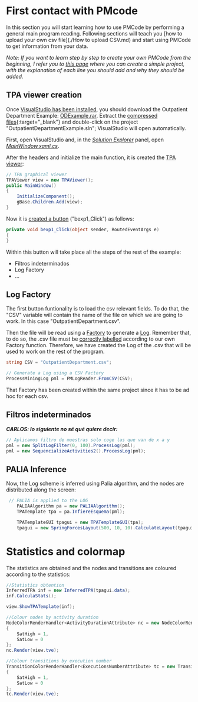 # First contact with PMcode

In this section you will start learning how to use PMCode by performing a general main program reading. Following sections will teach you [how to upload your own csv file](./How to upload CSV.md) and start using PMCode to get information from your data.

*Note: If you want to learn step by step to create your own PMCode from the beginning, I refer you to [this page]() where you can create a simple project, with the explanation of each line you should add and why they should be added.*

## TPA viewer creation
Once [VisualStudio has been installed](), you should download the Outpatient Department Example: [ODExample.rar](). Extract the [compressed files](https://www.win-rar.com/download.html){:target="_blank"} and double-click on the project "OutpatientDepartmentExample.sln"; VisualStudio will open automatically.

First, open VisualStudio and, in the [*Solution Explorer*]()  panel, open [*MainWindow.xaml.cs*]().

After the headers and initialize the main function, it is created the [TPA viewer]():

``` csharp
// TPA graphical viewer
TPAViewer view = new TPAViewer();
public MainWindow()
{
    InitializeComponent();
    gBase.Children.Add(view);
}
```
Now it is [created a button]() ("bexp1_Click") as follows:
``` csharp
private void bexp1_Click(object sender, RoutedEventArgs e)
{
}
```
Within this button will take place all the steps of the rest of the example:
* Filtros indeterminados
* Log Factory
* …

## Log Factory
The first button funtionality is to load the csv relevant fields. To do that, the "CSV" variable will contain the name of the file on which we are going to work. In this case "OutpatientDepartment.csv".

Then the file will be read using a [Factory]() to generate a [Log](). Remember that, to do so, the .csv file must be [correctly labelled]() according to our own Factory function. Therefore, we have created the Log of the .csv that will be used to work on the rest of the program.
``` csharp
string CSV = "OutpatientDepartment.csv";

// Generate a Log using a CSV Factory
ProcessMiningLog pml = PMLogReader.FromCSV(CSV);
```
That Factory has been created within the same project since it has to be ad hoc for each csv.

## Filtros indeterminados
_**CARLOS: lo siguiente no sé qué quiere decir:**_
``` csharp
// Aplicamos filtro de muestras solo coge las que van de x a y
pml = new SplitLogFilter(0, 100).ProcessLog(pml);
pml = new SequencializeActivities2().ProcessLog(pml); 
```
## PALIA Inference
Now, the Log scheme is inferred using Palia algorithm, and the nodes are distributed along the screen:
``` csharp
 // PALIA is applied to the LOG
    PALIAAlgorithm pa = new PALIAAlgorithm();
    TPATemplate tpa = pa.InfiereEsquema(pml);

    TPATemplateGUI tpagui = new TPATemplateGUI(tpa);
    tpagui = new SpringForcesLayout(500, 10, 10).CalculateLayout(tpagui);
```
# Statistics and colormap
The statistics are obtained and the nodes and transitions are coloured according to the statistics:
``` csharp
//Statistics obtention
InferredTPA inf = new InferredTPA(tpagui.data);
inf.CalculaStats();

view.ShowTPATemplate(inf);

//Colour nodes by activity duration
NodeColorRenderHandler<ActivityDurationAttribute> nc = new NodeColorRenderHandler<ActivityDurationAttribute>()
{
    SatHigh = 1,
    SatLow = 0
};
nc.Render(view.tve);

//Colour transitions by execution number
TransitionColorRenderHandler<ExecutionsNumberAttribute> tc = new TransitionColorRenderHandler<ExecutionsNumberAttribute>()
{
    SatHigh = 1,
    SatLow = 0
};
tc.Render(view.tve);
```
